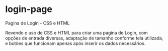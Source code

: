 # login-page
Pagina de Login - CSS e HTML

Revendo o uso de CSS e HTML para criar uma pagina de Login, com opções de entrada diversas, adaptação de tamanho conforme tela utilizada, e botões que funcionam apenas após inserir os dados necessários.
